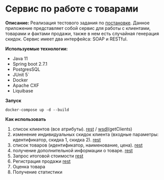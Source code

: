# **Сервис по работе с товарами**

**Описание:**
Реализация тестового задания по [постановке](Task.md). Данное приложение представляет собой сервис для работы с клиентами, товарами и фактами 
продажи, также в нем есть случайная генерация скидок. Сервис имеет два интерфейса: SOAP и RESTful.

**Используемые технологии:**
* Java 11
* Spring boot 2.7.1
* PostgresSQL
* JUnit 5`
* Docker
* Apache CXF
* Liquibase

**Запуск**

`docker-compose up -d --build`

**Как использовать**

1. список клиентов (все атрибуты). [rest](http://localhost:8080/clients) / [wsdl](http://localhost:8080/Service/Client?wsdl)(getClients)
2. изменение индивидуальных скидок клиента (входные параметры: идентификатор, скидка 1, скидка 2).
 [rest](http://localhost:8080/clients/1?discount1=8&discount2=9)
3. список товаров (идентификатор, наименование, цена). [rest](http://localhost:8080/products)
4. получение дополнительной информации о товаре. [rest](http://localhost:8080/products/2)
5. Запрос итоговой стоимости [rest](http://localhost:8080/products/totalCost?1=3&2=2)
6. Регистрация продажи [rest](http://localhost:8080/sales/registration?1=3&2=2&totalCost=94000)
7. Оценка товара
8. Получение статистики